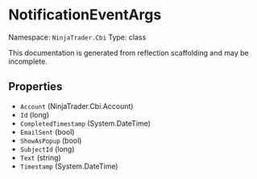 # NotificationEventArgs

Namespace: `NinjaTrader.Cbi`
Type: class

This documentation is generated from reflection scaffolding and may be incomplete.

## Properties
- `Account` (NinjaTrader.Cbi.Account)
- `Id` (long)
- `CompletedTimestamp` (System.DateTime)
- `EmailSent` (bool)
- `ShowAsPopup` (bool)
- `SubjectId` (long)
- `Text` (string)
- `Timestamp` (System.DateTime)
